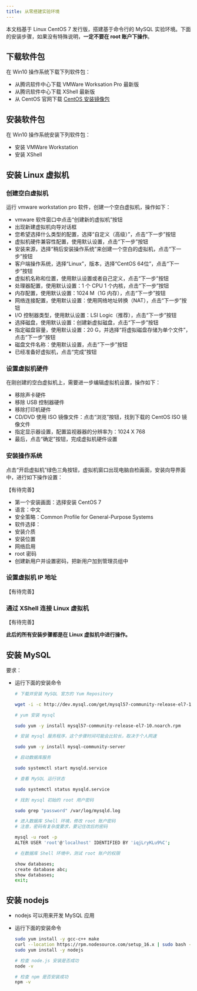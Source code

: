 ```yaml
---
title: 从零搭建实验环境
---
```


本文档基于 Linux CentOS 7 发行版，搭建基于命令行的 MySQL 实验环境。下面的安装步骤，如果没有特殊说明，**一定不要在 root 账户下操作**。

## 下载软件包

在 Win10 操作系统下载下列软件包：

- 从腾讯软件中心下载 VMWare Worksation Pro 最新版
- 从腾讯软件中心下载 XShell 最新版
- 从 CentOS 官网下载 [CentOS 安装镜像包](https://www.centos.org/download/)

## 安装软件包

在 Win10 操作系统安装下列软件包：

- 安装 VMWare Workstation
- 安装 XShell

## 安装 Linux 虚拟机

### 创建空白虚拟机

运行 vmware workstation pro 软件，创建一个空白虚拟机，操作如下：

- vmware 软件窗口中点击“创建新的虚拟机”按钮
- 出现新建虚拟机向导对话框
- 您希望选择什么类型的配置，选择“自定义（高级）”，点击“下一步”按钮
- 虚拟机硬件兼容性配置，使用默认设置，点击“下一步”按钮
- 安装来源，选择“稍后安装操作系统”来创建一个空白的虚拟机，点击“下一步”按钮
- 客户端操作系统，选择“Linux”，版本，选择“CentOS 64位”，点击“下一步”按钮
- 虚拟机名称和位置，使用默认设置或者自己定义，点击“下一步”按钮
- 处理器配置，使用默认设置：1 个 CPU 1 个内核，点击“下一步”按钮
- 内存配置，使用默认设置：1024 M（1G 内存），点击“下一步”按钮
- 网络连接配置，使用默认设置：使用网络地址转换（NAT），点击“下一步”按钮
- I/O 控制器类型，使用默认设置：LSI Logic（推荐），点击“下一步”按钮
- 选择磁盘，使用默认设置：创建新虚拟磁盘，点击“下一步”按钮
- 指定磁盘容量，使用默认设置：20 G，并选择“将虚拟磁盘存储为单个文件”，点击“下一步”按钮
- 磁盘文件名称：使用默认设置，点击“下一步”按钮
- 已经准备好虚拟机，点击“完成”按钮

### 设置虚拟机硬件

在刚创建的空白虚拟机上，需要进一步编辑虚拟机设置，操作如下：

- 移除声卡硬件
- 移除 USB 控制器硬件
- 移除打印机硬件
- CD/DVD 使用 ISO 镜像文件：点击“浏览”按钮，找到下载的 CentOS ISO 镜像文件
- 指定显示器设置，配置监视器器的分辨率为：1024 X 768
- 最后，点击“确定”按钮，完成虚拟机硬件设置

### 安装操作系统

点击“开启虚拟机”绿色三角按钮，虚拟机窗口出现电脑自检画面，安装向导界面中，进行如下操作设置：

【有待完善】

- 第一个安装画面：选择安装 CentOS 7
- 语言：中文
- 安全策略：Common Profile for General-Purpose Systems
- 软件选择：
- 安装介质
- 安装位置
- 网络启用
- root 密码
- 创建新用户并设置密码，把新用户加到管理员组中

### 设置虚拟机 IP 地址

【有待完善】

### 通过 XShell 连接 Linux 虚拟机

【有待完善】

**此后的所有安装步骤都是在 Linux 虚拟机中进行操作。**

## 安装 MySQL

要求：

- 运行下面的安装命令

  ```bash
  # 下载并安装 MySQL 官方的 Yum Repository

  wget -i -c http://dev.mysql.com/get/mysql57-community-release-el7-10.noarch.rpm

  # yum 安装 mysql

  sudo yum -y install mysql57-community-release-el7-10.noarch.rpm

  # 安装 mysql 服务程序，这个步骤时间可能会比较长，取决于个人网速

  sudo yum -y install mysql-community-server

  # 启动数据库服务

  sudo systemctl start mysqld.service

  # 查看 MySQL 运行状态

  sudo systemctl status mysqld.service

  # 找到 mysql 初始的 root 用户密码

  sudo grep "password" /var/log/mysqld.log

  # 进入数据库 Shell 环境，修改 root 账户密码
  # 注意，密码有复杂度要求，要记住改后的密码

  mysql -u root -p
  ALTER USER 'root'@'localhost' IDENTIFIED BY 'iqjLryKLu9%C';

  # 在数据库 Shell 环境中，测试 root 账户的权限

  show databases;
  create database abc;
  show databases;
  exit;
  ```

## 安装 nodejs

- nodejs 可以用来开发 MySQL 应用
- 运行下面的安装命令

  ```bash
  sudo yum install -y gcc-c++ make
  curl --location https://rpm.nodesource.com/setup_16.x | sudo bash -
  sudo yum install -y nodejs

  # 检查 node.js 安装是否成功
  node -v

  # 检查 npm 是否安装成功
  npm -v
  ```
